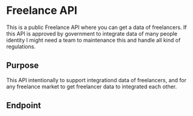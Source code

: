 # Freelance API
This is a public Freelance API where you can get a data of freelancers. If this API is approved by government to integrate data of many people identity I might need a team to maintenance this and handle all kind of regulations.

## Purpose
This API intentionally to support integrationd data of freelancers, and for any freelance market to get freelancer data to integrated each other.

## Endpoint
